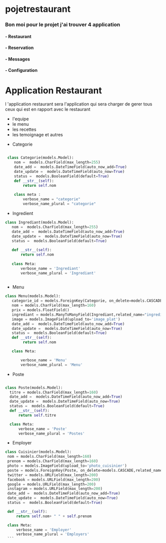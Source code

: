 # pojetrestaurant
### Bon moi pour le projet j'ai trouver 4 application
#### - Restaurant
#### - Reservation
#### - Messages
#### - Configuration


# Application Restaurant
l 'application restaurant sera l'application qui sera charger de gerer tous ceux qui est en rapport avec le restaurant
 - l'equipe 
 - le menu
 - les recettes 
 - les temoignage et autres 
 

* Categorie

```python

 class Categorie(models.Model):
    nom =  models.CharField(max_length=255)
    date_add =  models.DateTimeField(auto_now_add=True)
    date_update =  models.DateTimeField(auto_now=True)
    status =  models.BooleanField(default=True)
    def __str__(self):
        return self.nom
    
    class meta :
        verbose_name = "categorie"
        verbose_name_plural = "categorie"
```
 
 * Ingredient 
 
 ```python 
 class Ingrediant(models.Model):
    nom =  models.CharField(max_length=255)
    date_add =  models.DateTimeField(auto_now_add=True)
    date_update =  models.DateTimeField(auto_now=True)
    status =  models.BooleanField(default=True)
    
    def __str__(self):
        return self.nom
    
    class Meta:
        verbose_name = 'Ingrediant'
        verbose_name_plural = 'Ingrediant'
        
 ```
 * Menu 
 ```python
 class Menu(models.Model):
    categorie_id = models.ForeignKey(Categorie, on_delete=models.CASCADE,related_name="category_client")
    nom = models.CharField(max_length=160)
    prix = models.FloatField()
    ingrediant = models.ManyToManyField(Ingrediant,related_name="ingrediant_plat")
    image = models.ImageField(upload_to='image_plat')
    date_add =  models.DateTimeField(auto_now_add=True)
    date_update =  models.DateTimeField(auto_now=True)
    status =  models.BooleanField(default=True)
    def __str__(self):
         return self.nom

    class Meta:

        verbose_name = 'Menu'
        verbose_name_plural = 'Menu'
 ```
 
 * Poste
  ```python
  
  class Poste(models.Model):
    titre = models.CharField(max_length=160)
    date_add =  models.DateTimeField(auto_now_add=True)
    date_update =  models.DateTimeField(auto_now=True)
    status =  models.BooleanField(default=True)
    def __str__(self):
        return self.titre

    class Meta:
        verbose_name = 'Poste'
        verbose_name_plural = 'Postes'
   ```
   
   * Employer
   
   ```python
   class Cuisinier(models.Model):
    nom = models.CharField(max_length=160)
    prenom = models.CharField(max_length=160)
    photo = models.ImageField(upload_to='photo_cuisinier')
    poste = models.ForeignKey(Poste, on_delete=models.CASCADE,related_name="poste_cuisinier")
    twitter = models.URLField(max_length=200)
    facebook = models.URLField(max_length=200)
    google = models.URLField(max_length=200)
    instagram = models.URLField(max_length=200)
    date_add =  models.DateTimeField(auto_now_add=True)
    date_update =  models.DateTimeField(auto_now=True)
    status =  models.BooleanField(default=True)
 
    def __str__(self):
        return self.nom+ " " + self.prenom

    class Meta:
        verbose_name = 'Employer'
        verbose_name_plural = 'Employers'
    ```
